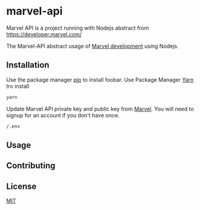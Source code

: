 # marvel-api

Marvel API is a project running with Nodejs abstract from https://developer.marvel.com/

The Marvel-API abstract usage of [Marvel development](https://developer.marvel.com/) using Nodejs.

## Installation

Use the package manager [pip](https://pip.pypa.io/en/stable/) to install foobar.
Use Package Manager [Yarn](https://yarnpkg.com/) tro install 

```bash
yarn
```

Update Marvel API private key and public key from [Marvel](https://developer.marvel.com/). You will need to signup for an account if you don't have once.

```bash
/.env
```

## Usage

## Contributing

## License
[MIT](https://choosealicense.com/licenses/mit/)